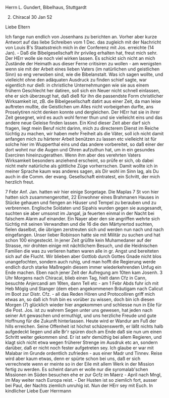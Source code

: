 Herrn L. Gundert, Bibelhaus, Stuttgardt

2. Chiracal 30 Jan 52

Liebe Eltern

Ich fange nun endlich von Josenhans zu berichten an. Vorher aber kurze Antwort auf das liebe Schreiben vom 1 Dec. das zugleich mit der Nachricht von Louis B's Staatsstreich mich in der Conferenz mit Jos. erreichte (14 Jan). - Daß die Bibelgesellschaft ihr privileg erhalten hat, freut mich sehr. Der HErr wolle sie noch viel wirken lassen. Es schickt sich nicht an mich Zustände der Heimath aus dieser Ferne critisiren zu wollen - am wenigsten wenn sie mit der Arbeit eines lieben Vaters (im natürlichen und geistlichen Sinn) so eng verwoben sind, wie die Bibelanstalt. Was ich sagen wollte, und vielleicht ohne den adäquaten Ausdruck zu finden schief sagte, war eigentlich nur dieß: in christliche Unternehmungen wie sie aus einem frühern Geschlecht her datiren, soll sich ein Neuer nicht schnell einlassen, ehe er sich überzeugt hat, daß dieß für ihn die passendste Form christlicher Wirksamkeit ist, zB. die Bibelgesellschaft datirt aus einer Zeit, da man leise auftreten mußte, die Geistlichen um Alles nicht vorbeigehen durfte, ans Proselytiren nicht denken konnte und dergleichen. Der HErr hat sie in ihrer Zeit gesegnet, wird es auch wohl ferner thun und sie vielleicht eins und das andere neue Geleise finden lassen. Ein Kind dieser Zeit aber darf sich fragen, liegt mein Beruf nicht darinn, mich zu directerem Dienst im Reiche tüchtig zu machen, wir haben mehr Freiheit als die Väter, soll ich nicht damit anfangen mich zu härterer Arbeit benützen zu lassen etc vielleicht ist für solche hier im Wupperthal eins und das andere vorbereitet, so daß einer der dort wohnt nur die Augen und Ohren aufzuthun hat, um in ein gesundes Exerciren hineinzugerathen. Wenn ihm aber des verehrten Vaters Wirksamkeit besonders anziehend erscheint, so prüfe er sich, ob dabei nicht mehr natürliche als göttliche Züge vorherrschen. Damit wollte ich in meiner Sprache kaum was anderes sagen, als Dir wohl im Sinn lag, als Du auch in die Comm. der evang. Gesellschaft eintratest, ein Schritt, der mich herzlich freut.

 7 Febr
Anf. Jan. hatten wir hier einige Sorgetage. Die Maplas 7 St von hier hatten sich zusammengerottet, 22 Einwohner eines Brahmanen Hauses in Stücke gehauen und fiengen an Häuser und Tempel zu berauben und zu verbrennen. Englische Soldaten und Sipahis wurden gegen sie ausgesandt, suchten sie aber umsonst im Jangal, ja feuerten einmal in der Nacht bei falschem Alarm auf einander. Ein Nayer aber den sie angriffen wehrte sich tüchtig mit seinen Verwandten und die 16 die den Märtyrertod suchten, fielen daselbst, die übrigen zerstreuten sich und werden nun nach und nach eingefangen. Unser lieber Robinson hatte sie mit Militär zu suchen und hat schon 100 eingesteckt. In jener Zeit grüßte kein Muhamedaner auf der Strasse, mir drohten einige mit nächtlichem Besuch, und die Heidnischen Familien die was zu verlieren hatten waren alle in gr. Angst und bereiteten sich auf die Flucht. Wir blieben aber Gottlob durch Gottes Gnade nicht blos unangefochten, sondern auch ruhig, und man hofft die Regierung werde endlich durch starke Maßregeln diesem immer wiederkehrenden Unfug ein Ende machen. 
Eben nach jener Zeit der Aufregung am 10ten kam Josenh. 3 Uhr Morgens nach Chiracal, blieb einen Tag, hielt dann Cfz in Cann, besuchte Anjercandi am 16ten, dann Tell etc - am 1 Febr Abds fuhr ich mit Heb Möglg und Stanger (dem eben angekommenen Bräutigam nach Calicut im Boot zur Distr. Cfz. - all das Reden Hören und Protocolliren griff mich etwas an, so daß ich froh bin es vorüber zu wissen, doch bin ich diesen Morgen (7) glücklich wieder hier angekommen und schliesse nun in Eile für die Post. Jos. ist zu wahrem Segen unter uns gewesen, hat jeden nach seiner Art gewaschen und ermuthigt, und uns herzliche Freude und gute Hoffnung für die Zukunft hinterlassen. Heute wird er Wandur am Fuß der hills erreichen. Seine Offenheit ist höchst schäzenswerth, er läßt nichts halb aufgedeckt liegen und alle Br'r spüren doch am Ende daß sie nun um einen Schritt weiter gekommen sind. Er ist sehr demüthig bei allem Regieren, und klagt sich nicht etwa wegen früherer Strenge im Ausdruk etc an, sondern darüber, daß er nicht noch fester aufgetreten sey. Ich glaube er war mit Malabar im Grunde ordentlich zufrieden - aus einer Madr und Tinnev. Reise wird aber kaum etwas, denn er spürte schon bei uns, daß er sich verrechnete wenn er meinte so in der Eile mit allem Werk in der Mission fertig zu werden. Es scheint darum er wolle nur die syromalab'schen Missionen im Süden besuchen ehe er zur Gcfz im Maerz - April nach Mngl, im May weiter nach Europa reist. - Der Husten ist so ziemlich fort, ausser bei Paul, der Nachts ziemlich unruhig ist. Nun der HErr sey mit Euch.
 In kindlicher Liebe
 Euer Herrmann
